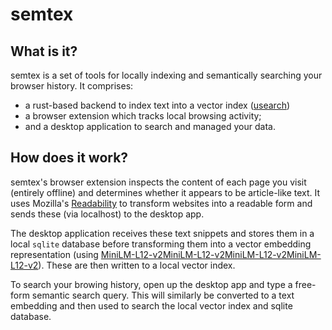 # semtex

## What is it?
semtex is a set of tools for locally indexing and semantically searching
your browser history. It comprises:
- a rust-based backend to index text into a vector index ([usearch](https://github.com/unum-cloud/usearch))
- a browser extension which tracks local browsing activity;
- and a desktop application to search and managed your data.

## How does it work?
semtex's browser extension inspects the content of each page you visit (entirely offline) and determines whether it appears to be article-like text. It uses Mozilla's [Readability](https://github.com/mozilla/readability) to transform websites into a readable form and sends these (via localhost) to the desktop app.

The desktop application receives these text snippets and stores them in a local `sqlite` database before transforming them into a vector embedding representation (using [MiniLM-L12-v2MiniLM-L12-v2MiniLM-L12-v2MiniLM-L12-v2](https://huggingface.co/sentence-transformers/all-MiniLM-L12-v2)). These are then written to a local vector index.

To search your browing history, open up the desktop app and type a free-form semantic search query. This will similarly be converted to a text embedding and then used to search the local vector index and sqlite database.

